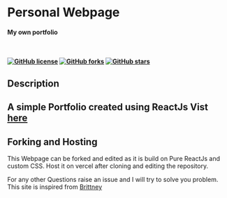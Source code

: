 <p align="center"> 
  
<br>
<h1>Personal Webpage</h1><h4>My own portfolio<h4>
<br>

[![GitHub license](https://img.shields.io/github/license/DivyaKumarBaid/Personal-Site?color=e63946&logo=Big%20Cartel&logoColor=white&style=for-the-badge)](https://github.com/DivyaKumarBaid/Personal-Site/blob/main/LICENSE) [![GitHub forks](https://img.shields.io/github/forks/DivyaKumarBaid/Personal-Site?logo=JFrog%20Bintray&logoColor=white&style=for-the-badge)](https://github.com/DivyaKumarBaid/Personal-Site/network) [![GitHub stars](https://img.shields.io/github/stars/DivyaKumarBaid/Personal-Site?color=%23ffcb77&logo=Apache%20Spark&logoColor=yellow&style=for-the-badge)](https://github.com/DivyaKumarBaid/Personal-Site/stargazers)

</p>

## Description

A simple Portfolio created using ReactJs
Vist [here](https://divyakrbaid-tech-divyakumarbaid.vercel.app/)
---

## Forking and Hosting

This Webpage can be forked and edited as it is build on Pure ReactJs and custom CSS.
Host it on vercel after cloning and editing the repository.


For any other Questions raise an issue and I will try to solve you problem.
This site is inspired from [Brittney](https://brittanychiang.com/#contact)